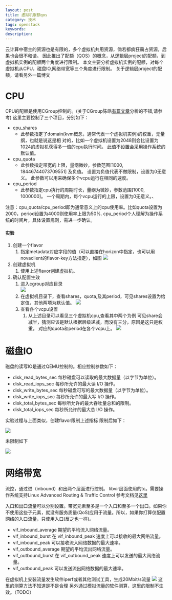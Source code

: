 ```yaml
---
layout: post
title: 虚拟机限额qos
category: 技术
tags: openstack
keywords: 
description: 
---
```


云计算中宿主的资源也是有限的，多个虚拟机共用资源，倘若都疯狂霸占资源，后果也会很不和谐。
因此推出了配额（QOS）的概念，从逻辑层project的配额，到虚拟机实例的配额两个角度进行限制。
本文主要分析虚拟机实例的配额，对每个虚拟机从CPU，磁盘IO,网络带宽等三个角度进行限制。
关于逻辑层project的配额，请看另外一篇博文

# CPU #

CPU的配额是使用CGroup控制的。(关于CGroup陈皓[有篇文章](http://coolshell.cn/articles/17049.html)分析的不错,请参考)
这里主要控制了三个项目，分别如下：

- cpu_shares
	- 此参数指定了domain(kvm概念，通常代表一个虚拟机实例)的权重，无量纲，也就是说这是相    对的，比如一个虚拟机设置为2048则会比设置为1024的虚拟机获得多一倍的cpu执行时间。
此值不设置会采用操作系统的默认值。
- cpu_quota
	- 此参数指定带宽的上限，量纲微妙，参数范围[1000, 18446744073709551] 及负值。
设置为负值代表不做限制，设置为0无意义。
此参数可以用来确保多个vcpu运行在相同的速度。
- cpu_period
	- 此参数指定cpu执行的周期时长，量纲为微妙，参数范围[1000, 1000000]。
一个周期内，每个vcpu运行的上限，设置为0无意义。、

注意：cpu_quota/cpu_period即为通常意义上的cpu使用率。比如quota设置为2000，period设置为4000则使用率上限为50%.
cpu_period个人理解为操作系统的时间片，具体设置规则，需进一步确认。


#### 实验 ####

1. 创建一个flavor  
	1. 指定metadata对应字段的值（可以直接在horizon中指定，也可以用novaclient的flavor-key方法指定），如图
![](http://i.imgur.com/PeEbhOa.png)
2. 创建虚拟机
	1. 使用上述flavor创建虚拟机。
3. 确认配置生效
	1. 进入cgroup对应目录  
       ![](http://i.imgur.com/cWx39C9.png)
	2. 在虚拟机目录下，查看shares，quota,及其period，可见shares设置为给定值，其他两项为默认值。
    ![](http://i.imgur.com/W59XtZw.png)
	3. 查看各个vcpu设置
		1. 从上述目录可以看见三个虚拟机cpu,查看其中两个为例
可见share会减半，猜测应该是默认根据层级递减，而没有三分，原因是这只是权重。
对应的quota和period在各个vcpu上。
![](http://i.imgur.com/htf9r8v.png)


# 磁盘IO #

磁盘的读写IO是通过QEMU控制的。相应控制参数如下：

- disk_read_bytes_sec 每秒磁盘可以读取的最大数据量（以字节为单位）。
- disk_read_iops_sec 每秒所允许的最大读 I/O 操作。
- disk_write_bytes_sec 每秒磁盘可写的最大数据量（以字节为单位）。
- disk_write_iops_sec 每秒所允许的最大写 I/O 操作。
- disk_total_bytes_sec 每秒所允许的最大吞吐量总和的限制。
- disk_total_iops_sec 每秒所允许的最大总 I/O 操作。     

实验过程与上面类似，创建flavor限制上述指标
限制后如下：

![](http://i.imgur.com/0BPGYVy.png)

未限制如下

![](http://i.imgur.com/o7m60JW.png)

# 网络带宽 #

流控，通过进（inbound）和出两个层面进行控制。
libvir层面使用的tc。需要操作系统支持Linux Advanced Routing & Traffic Control
参考文档见[这里](https://wiki.openstack.org/wiki/InstanceResourceQuota)

入口和出口流量可以分别设置。带宽元素至多是一个入口和至多一个出口。如果你不使用这些子元素，就没有服务质量(QoS)应用于流量。所以，如果你打算仅配置网络的入口流量，只使用入口(反之也一样)。

- vif_inbound_average 期望的平均流入网络流量。
- vif_inbound_burst 在 vif_inbound_peak 速度上可以接收的最大网络流量。
- vif_inbound_peak 可以接收流入网络数据的最大速率。
- vif_outbound_average 期望的平均流出网络流量。
- vif_outbound_burst 在 vif_outbound_peak 速度上可以发送的最大网络流量。
- vif_outbound_peak 可以发送流出网络数据的最大速率。

在虚拟机上安装流量发生软件iperf或者其他测试工具，生成20Mbit/s流量
![](http://i.imgur.com/pD7h4rq.png)
这里的测算方法不知道是不是合理
另外通过模拟流量的软件测算，这里的限制不生效。（TODO）